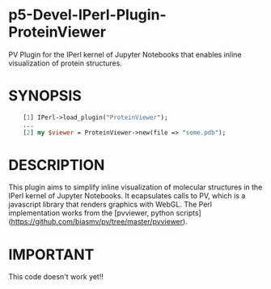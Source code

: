 p5-Devel-IPerl-Plugin-ProteinViewer
==================================
PV Plugin for the IPerl kernel of Jupyter Notebooks that enables inline 
visualization of protein structures.

SYNOPSIS
============
```perl
    [1] IPerl->load_plugin("ProteinViewer");
    ...
    [2] my $viewer = ProteinViewer->new(file => "some.pdb"); 
```

DESCRIPTION
============
This plugin aims to simplify inline visualization of molecular structures in the IPerl kernel of Jupyter Notebooks. It ecapsulates calls to PV, which is a javascript library that renders graphics with WebGL. The Perl implementation works from the [pvviewer, python scripts] (https://github.com/biasmv/pv/tree/master/pvviewer). 

IMPORTANT
============
This code doesn't work yet!!

